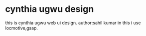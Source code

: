 #  cynthia ugwu design
this is  cynthia ugwu web ui design.
author:sahil kumar
in this i use locmotive,gsap.
